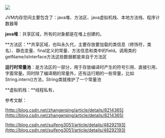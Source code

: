 ![](http://img.blog.csdn.net/20150908154704495)

JVM内存空间主要包含了：java堆、方法区、java虚拟机栈、本地方法栈、程序计数器等

**java堆**：共享区域，所有的对象都是在堆上创建的。

**方法区：**共享区域，也叫永久代，主要存放要加载的类信息（修饰符，类名）、静态变量、final定义的常量、方法信息和类中的field。调用类的  getName/isInterface方法这些数据都是来自于方法区

**运行时常量池**：是方法区的一部分，用于存放编译时产生的符号引用、直接引用、字面常量。同时除了编译期的常量外，还有运行期的一些常量，比如String.intern\(\)方法，String类就维护了一个常量池

**虚拟机栈：**线程私有，

参考文献：

[http://blog.csdn.net/zhangerqing/article/details/8214365](http://blog.csdn.net/zhangerqing/article/details/8214365)

[http://blog.csdn.net/suifeng3051/article/details/48292193](http://blog.csdn.net/suifeng3051/article/details/48292193)

